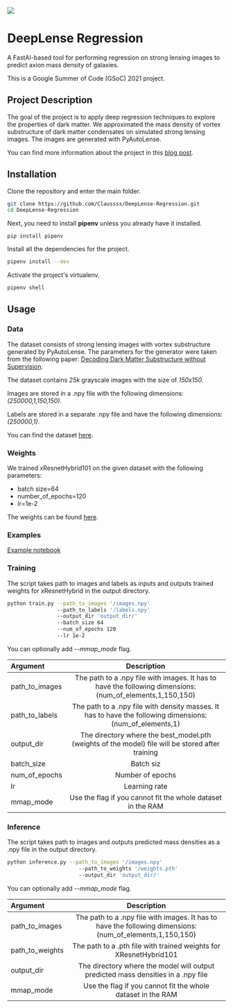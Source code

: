 [![](https://img.shields.io/badge/license-MIT-green)](https://github.com/Claussss/DeepLense-Regression/blob/main/LICENSE.txt)

# DeepLense Regression

A FastAI-based tool for performing regression on strong lensing images to predict axion mass density of galaxies.

This is a Google Summer of Code (GSoC) 2021 project.

## Project Description
The goal of the project is to apply deep regression techniques to explore the properties of dark matter. We approximated the mass density of vortex substructure of dark matter condensates on simulated strong lensing images. The images are generated with PyAutoLense.

You can find more information about the project in this [blog post](httos://myBlogpost).

## Installation

Clone the repository and enter the main folder.

```bash
git clone https://github.com/Claussss/DeepLense-Regression.git
cd DeepLense-Regression
```
Next, you need to install **pipenv** unless you already have it installed.
```bush
pip install pipenv
```
Install all the dependencies for the project.
```bash
pipenv install --dev
```
Activate the project's virtualenv.
```bash
pipenv shell
```
## Usage

### Data
The dataset consists of strong lensing images with vortex substructure generated by PyAutoLense. The parameters for the generator were taken from the following paper: [Decoding Dark Matter Substructure without Supervision](https://arxiv.org/abs/2008.12731).

The dataset contains *25k* grayscale images with the size of *150x150*. 

Images are stored in a .npy file with the following dimensions: *(250000,1,150,150)*. 

Labels are stored in a separate .npy file and have the following dimensions: *(250000,1)*.

You can find the dataset [here](https://drive.google.com/drive/folders/1NPf7Mui5Qt_vVm5wtlNq17vKnto-Nqkc?usp=sharing).
### Weights
We trained xResnetHybrid101 on the given dataset with the following parameters:
* batch size=64
* number_of_epochs=120
* lr=1e-2

The weights can be found [here](https://drive.google.com/drive/folders/1NPf7Mui5Qt_vVm5wtlNq17vKnto-Nqkc?usp=sharing).
### Examples
[Example notebook](https://github.com/Claussss/DeepLense-Regression/blob/main/example_notebook.ipynb)

### Training
The script takes path to images and labels as inputs and outputs trained weights for xResnetHybrid in the output directory. 
```bash
python train.py --path_to_images '/images.npy' 
                --path_to_labels '/labels.npy'
                --output_dir 'output_dir/'
                --batch_size 64
                --num_of_epochs 120
                --lr 1e-2       
```
You can optionally add *--mmap_mode* flag.

| Argument | Description |
| :---         |     :---:      |
| path_to_images | The path to a .npy file with images. It has to have the following dimensions: (num_of_elements,1,150,150) |
| path_to_labels | The path to a .npy file with density masses. It has to have the following dimensions: (num_of_elements,1) |
| output_dir | The directory where the best_model.pth (weights of the model) file will be stored after training |
| batch_size | Batch siz |
| num_of_epochs | Number of epochs |
| lr | Learning rate |
| mmap_mode | Use the flag if you cannot fit the whole dataset in the RAM |

### Inference
The script takes path to images and outputs predicted mass densities as a .npy file in the output directory. 
```bash
python inference.py --path_to_images '/images.npy' 
                       --path_to_weights '/weights.pth'
                       --output_dir 'output_dir/'       
```
You can optionally add *--mmap_mode* flag.

| Argument | Description |
| :---         |     :---:      |
| path_to_images | The path to a .npy file with images. It has to have the following dimensions: (num_of_elements,1,150,150) |
| path_to_weights | The path to a .pth file with trained weights for XResnetHybrid101 |
| output_dir | The directory where the model will output predicted mass densities in a .npy file |
| mmap_mode | Use the flag if you cannot fit the whole dataset in the RAM |
